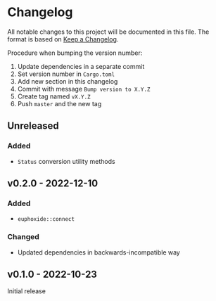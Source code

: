 # Changelog

All notable changes to this project will be documented in this file.
The format is based on [Keep a Changelog](https://keepachangelog.com/en/1.0.0/).

Procedure when bumping the version number:
1. Update dependencies in a separate commit
2. Set version number in `Cargo.toml`
3. Add new section in this changelog
4. Commit with message `Bump version to X.Y.Z`
5. Create tag named `vX.Y.Z`
6. Push `master` and the new tag

## Unreleased

### Added
- `Status` conversion utility methods

## v0.2.0 - 2022-12-10

### Added
- `euphoxide::connect`

### Changed
- Updated dependencies in backwards-incompatible way

## v0.1.0 - 2022-10-23

Initial release
